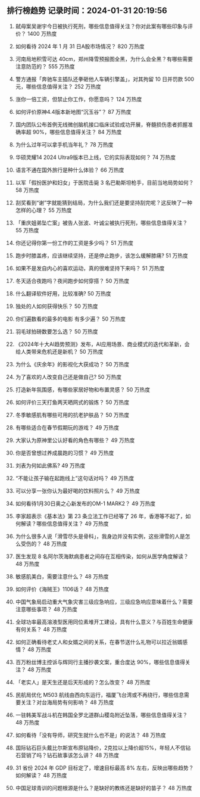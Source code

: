 
## 排行榜趋势 记录时间：2024-01-31 20:19:56
  
  1. 弑母案吴谢宇今日被执行死刑，哪些信息值得关注？你对此案有哪些印象与评价？ 1400 万热度
    
  2. 如何看待 2024 年 1 月 31 日A股市场情况？ 820 万热度
    
  3. 河南局地积雪可达 40cm，郑州降雪预报图全黑，为什么会全黑？有哪些需要注意防范的？ 555 万热度
    
  4. 警方通报「奔驰车主插队还拳砸他人车辆引擎盖」，对其拘留 10 日并罚款 500 元，哪些信息值得关注？ 252 万热度
    
  5. 涨你一倍工资，但禁止你工作，你愿意吗？ 124 万热度
    
  6. 如何评价原神4.4版本新地图“沉玉谷”？ 87 万热度
    
  7. 国内团队公布首例无线微创脑机接口临床试验成功开展，脊髓损伤患者抓握准确率超 90%，哪些信息值得关注？ 84 万热度
    
  8. 为什么过年可以拿手机当年礼？ 78 万热度
    
  9. 华硕灵耀14 2024 Ultra9版本已上线，它的实际表现如何？ 74 万热度
    
  10. 语言不通在国外旅行是种什么体验？ 66 万热度
    
  11. 以军「假扮医护和妇女」于医院击毙 3 名巴勒斯坦枪手，目前当地局势如何？ 58 万热度
    
  12. 刮奖看到“谢”字就能猜到结局，为什么我们还是要坚持刮完呢？这反映了一种怎样的心理？ 55 万热度
    
  13. 「重庆姐弟坠亡案」被告人张波、叶诚尘被执行死刑，哪些信息值得关注？ 55 万热度
    
  14. 你还记得你第一份工作的工资是多少吗？ 51 万热度
    
  15. 跑步时膝盖疼，应该继续坚持，还是停止跑步，该怎么缓解膝痛? 51 万热度
    
  16. 如果不是发自内心的喜欢运动，真的很难坚持下来吗？ 51 万热度
    
  17. 冬天适合夜跑吗？夜间跑步如何穿搭？ 50 万热度
    
  18. 什么翻译软件好用，比较准确? 50 万热度
    
  19. 独处的人如何获得快乐？ 50 万热度
    
  20. 你们遍数看的最多的电影 有多少遍？ 50 万热度
    
  21. 羽毛球拍磅数要怎么选？ 50 万热度
    
  22. 《2024年十大AI趋势预测》发布，AI应用场景、商业模式的迭代和革新，会给人类带来危机还是新机？ 50 万热度
    
  23. 为什么《庆余年》的影视化大获成功？ 50 万热度
    
  24. 为了喜欢的人改变自己还是做自己? 50 万热度
    
  25. 打造新年氛围感，有哪些家居好物和布置灵感？ 50 万热度
    
  26. 如何评价三天打鱼两天晒网式的锻炼？ 50 万热度
    
  27. 冬季敏感肌有哪些可用的抗老护肤品？ 50 万热度
    
  28. 有哪些适合在春节假期玩的游戏？ 49 万热度
    
  29. 大家认为原神里公认好看的角色有哪些？ 49 万热度
    
  30. 你是否曾想过养成晨跑的习惯？ 49 万热度
    
  31. 刘表为何如此佛系? 49 万热度
    
  32. “不能让孩子输在起跑线上”这句话对吗？ 49 万热度
    
  33. 可以分享一张你认为最好喝的饮料照片么？ 49 万热度
    
  34. 如何看待1月30日奥之心新发布的OM-1 MARK2？ 49 万热度
    
  35. 李家超表示《基本法》第 23 条立法工作已经等了 26 年，香港等不起了，如何解读？哪些信息值得关注？ 49 万热度
    
  36. 为什么很多人说「滑雪尽头是骨科」，我身边并没有实例，这些滑雪的人是怎么受伤的？ 48 万热度
    
  37. 医生发现 8 名阿尔茨海默病患者之间存在互相传染，如何从医学角度解读？ 48 万热度
    
  38. 敏感肌美白，需要注意什么？ 48 万热度
    
  39. 如何评价《海贼王》1106话？ 48 万热度
    
  40. 中国气象局启动重大气象灾害三级应急响应，三级应急响应意味着什么？需要注意哪些事项？ 48 万热度
    
  41. 全球功率最高溶液型医用同位素堆开工建设，具有什么意义？与百姓生命健康有何关系？ 48 万热度
    
  42. 如何正确看待老丈人和女婿之间的关系，在春节送什么礼物可以拉近翁婿感情？ 48 万热度
    
  43. 百万粉丝博主控诉与辉同行主播抄袭文案，重合度达 90%，哪些信息值得关注？ 48 万热度
    
  44. 「老实人」是天生还是后天形成的？怎么改变？ 48 万热度
    
  45. 民航局优化 M503 航线由西向东运行，福厦飞台湾或不再绕行，哪些信息需要关注？对台海局势有何影响？ 48 万热度
    
  46. 一驻韩美军战斗机在韩国全罗北道群山稷岛附近坠落，哪些信息值得关注？ 48 万热度
    
  47. 如何看待「没有导师，研究生就什么也不是」的说法？ 48 万热度
    
  48. 国际钻石巨头戴比尔斯宣布原钻降价，2克拉以上降价超15%，年轻人不信钻石营销了吗？钻石故事该怎么讲？ 48 万热度
    
  49. 31 省份 2024 年 GDP 目标定了，增速目标最高 8% 左右，反映出哪些趋势？如何解读？ 48 万热度
    
  50. 中国足球青训的问题根源是什么？是缺好的教练还是缺好的苗子？ 48 万热度
    